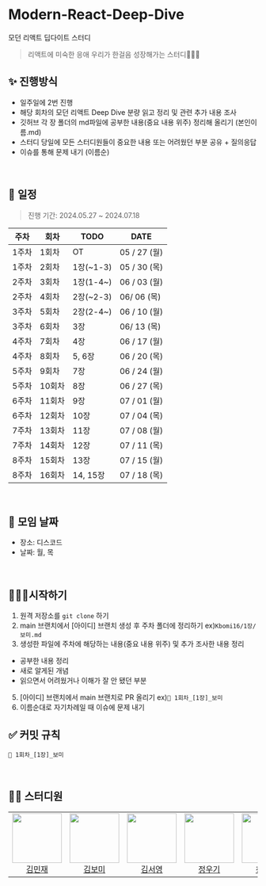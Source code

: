 # Modern-React-Deep-Dive

모던 리액트 딥다이트 스터디

> 리액트에 미숙한 응애 우리가 한걸음 성장해가는 스터디🏃🏻‍♀️

## ✨ 진행방식

- 일주일에 2번 진행
- 해당 회차의 모던 리액트 Deep Dive 분량 읽고 정리 및 관련 추가 내용 조사
- 깃허브 각 장 폴더의 md파일에 공부한 내용(중요 내용 위주) 정리해 올리기 (본인이름.md)
- 스터디 당일에 모든 스터디원들이 중요한 내용 또는 어려웠던 부분 공유 + 질의응답
- 이슈를 통해 문제 내기 (이름순)

<br />

## 📅 일정

> 진행 기간: 2024.05.27 ~ 2024.07.18

| 주차  | 회차   | TODO      | DATE         |
| ----- | ------ | --------- | ------------ |
| 1주차 | 1회차  | OT        | 05 / 27 (월) |
| 1주차 | 2회차  | 1장(~1-3) | 05 / 30 (목) |
| 2주차 | 3회차  | 1장(1-4~) | 06 / 03 (월) |
| 2주차 | 4회차  | 2장(~2-3) | 06/ 06 (목)  |
| 3주차 | 5회차  | 2장(2-4~) | 06 / 10 (월) |
| 3주차 | 6회차  | 3장       | 06/ 13 (목)  |
| 4주차 | 7회차  | 4장       | 06 / 17 (월) |
| 4주차 | 8회차  | 5, 6장    | 06 / 20 (목) |
| 5주차 | 9회차  | 7장       | 06 / 24 (월) |
| 5주차 | 10회차 | 8장       | 06 / 27 (목) |
| 6주차 | 11회차 | 9장       | 07 / 01 (월) |
| 6주차 | 12회차 | 10장      | 07 / 04 (목) |
| 7주차 | 13회차 | 11장      | 07 / 08 (월) |
| 7주차 | 14회차 | 12장      | 07 / 11 (목) |
| 8주차 | 15회차 | 13장      | 07 / 15 (월) |
| 8주차 | 16회차 | 14, 15장  | 07 / 18 (목) |

<br />

## 📌 모임 날짜

- 장소: 디스코드
- 날짜: 월, 목

<br />

## 🏃🏻‍♀️시작하기

1. 원격 저장소를 `git clone` 하기
2. main 브랜치에서 [아이디] 브랜치 생성 후 주차 폴더에 정리하기 ex)`Kbomi16/1장/보미.md`
3. 생성한 파일에 주차에 해당하는 내용(중요 내용 위주) 및 추가 조사한 내용 정리

- 공부한 내용 정리
- 새로 알게된 개념
- 읽으면서 어려웠거나 이해가 잘 안 됐던 부분

5. [아이디] 브랜치에서 main 브랜치로 PR 올리기 ex)`📝 1회차_[1장]_보미`
6. 이름순대로 자기차례일 때 이슈에 문제 내기

## ✅ 커밋 규칙

```
📝 1회차_[1장]_보미
```

<br />

## 🧑‍💻 스터디원

<table>
  <tr>
    <td style="height: 120px;text-align: center;">
      <a href="https://github.com/PixeIDark">
        <img height="100px" width="100px" src="https://avatars.githubusercontent.com/u/162538553?v=4"/>
      </a>
      <br />
      <a href="https://github.com/PixeIDark">김민재</a>
    </td>
    <td style="height: 120px;text-align: center;">
      <a href="https://github.com/Kbomi16">
        <img height="100px" width="100px" src="https://avatars.githubusercontent.com/u/88658551?v=4"/>
      </a>
      <br />
      <a href="https://github.com/Kbomi16">김보미</a>
    </td>
    <td style="height: 120px;text-align: center;">
      <a href="https://github.com/ssseeo0">
        <img height="100px" width="100px" src="https://avatars.githubusercontent.com/u/135966211?v=4"/>
      </a>
      <br />
      <a href="https://github.com/ssseeo0">김서영</a>
    </td>
    <td style="height: 120px;text-align: center;">
      <a href="https://github.com/WooGi1020">
        <img height="100px" width="100px" src="https://avatars.githubusercontent.com/u/113000290?v=4"/>
      </a>
      <br />
      <a href="https://github.com/WooGi1020">정우기</a>
    </td>
    <td style="height: 120px;text-align: center;">
      <a href="https://github.com/alexgoni">
        <img height="100px" width="100px" src="https://avatars.githubusercontent.com/u/102004889?v=4"/>
      </a>
      <br />
      <a href="https://github.com/alexgoni">천권희</a>
    </td>
  </tr>
</table>
